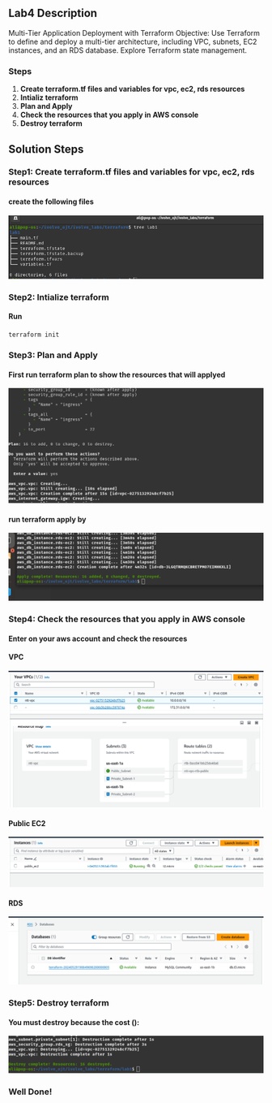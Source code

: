 ## Lab4 Description 

 Multi-Tier Application Deployment with Terraform Objective: Use Terraform to define and deploy a multi-tier architecture, including VPC, subnets, EC2 instances, and an RDS database. Explore Terraform state management.

### Steps 
1. **Create terraform.tf files and variables for vpc, ec2, rds resources**
2. **Intializ terraform**
3. **Plan and Apply**
4. **Check the resources that you apply in AWS console**
5. **Destroy terraform**


## Solution Steps

### Step1: Create terraform.tf files and variables for vpc, ec2, rds resources

  #### create the following files

  ![](https://github.com/AliKhamed/ivolve_labs/blob/main/terraform/lab1/screenshots/tree.png)
 

### Step2: Intialize terraform

#### Run 
  ```
  terraform init

  ```
### Step3: Plan and Apply
#### First run terraform plan to show the resources that will applyed

![](https://github.com/AliKhamed/ivolve_labs/blob/main/terraform/lab1/screenshots/t-apply2.png)

#### run terraform apply by 

![](https://github.com/AliKhamed/ivolve_labs/blob/main/terraform/lab1/screenshots/t-apply.png)

### Step4: Check the resources that you apply in AWS console
#### Enter on your aws account and check the resources
#### VPC
  ![](https://github.com/AliKhamed/ivolve_labs/blob/main/terraform/lab1/screenshots/vpc.png)

#### Public EC2
  ![](https://github.com/AliKhamed/ivolve_labs/blob/main/terraform/lab1/screenshots/public-ec2.png)

#### RDS
  ![](https://github.com/AliKhamed/ivolve_labs/blob/main/terraform/lab1/screenshots/rds.png)

### Step5: Destroy terraform
#### You must destroy because the cost ():
  ![](https://github.com/AliKhamed/ivolve_labs/blob/main/terraform/lab1/screenshots/destroy.png)
### Well Done!
  

